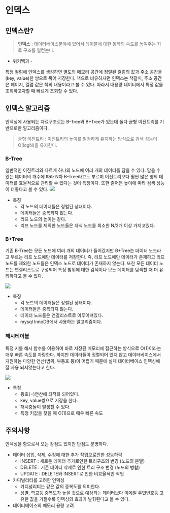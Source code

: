 # 인덱스

## 인덱스란?

> **인덱스** : 데이터베이스분야에 있어서 테이블에 대한 동작의 속도를 높여주는 자료 구조를 일컫는다. 
- 위키백과 -
> 

특정 컬럼에 인덱스를 생성하면 별도의 메모리 공간에 정렬된 컬럼의 값과 주소 공간을 (key, value)한 쌍으로 묶어 저장한다. 책으로 비유하자면 인덱스는 책갈피, 주소 공간은 페이지, 컬럼 값은 책의 내용이라고 볼 수 있다. 따라서 대용량 데이터에서 특정 값을 조회하고자할 때 빠르게 조회할 수 있다.

## 인덱스 알고리즘

인덱싱에 사용되는 자료구조로는 B-Tree와 B+Tree가 있는데 둘다 균형 이진트리를 기반으로한 알고리즘이다.

> 균형 이진트리 : 이진트리의 높이를 일정하게 유지하는 방식으로 검색 성능이 O(logN)을 유지한다.
> 

### B-Tree

일반적인 이진트리와 다르게 하나의 노드에 여러 개의 데이터를 담을 수 있다. 담을 수 있는 데이터의 개수에 따라 N차 B-Tree라고도 부르며 이진트리보다 훨씬 많은 양의 데이터를 효율적으로 관리할 수 있다는 것이 특징이다. 또한 줄어든 높이에 따라 검색 성능이 더좋다고 볼 수 있다.
<img src = "https://velog.velcdn.com/images%2Femplam27%2Fpost%2Fddbae2c9-da94-457d-bad8-77ff6791255b%2FB트리 기본 형태.png"/>

- 특징
    - 각 노드의 데이터들은 정렬된 상태이다.
    - 데이터들은 중복되지 않는다.
    - 리프 노드의 높이는 같다.
    - 리프 노드를 제외한 노드들은 자식 노드를 최소한 N/2개 이상 가지고있다.

### B+Tree

기존 B-Tree는 모든 노드에 여러 개의 데이터가 들어갔지만 B+Tree는 데이터 노드라고 부르는 리프 노드에만 데이터를 저장한다.
즉, 리프 노드에만 데이터가 존재하고 리프 노드를 제외한 노드들은 인덱스 노드로 데이터가 존재하지 않는다. 또한 모든 데이터 노드는 연결리스트로 구성되어 특정 범위에 대한 검색이나 모든 데이터를 탐색할 때 더 유리하다고 볼 수 있다.

<img src = "https://thebook.io/img/080200/176.jpg"/>

- 특징
    - 각 노드의 데이터들은 정렬된 상태이다.
    - 데이터들은 중복되지 않는다.
    - 데이터 노드들은 연결리스트로 이루어져있다.
    - mysql InnoDB에서 사용하는 알고리즘이다.
    

### 해시테이블

특정 키를 해시 함수를 이용하여 바로 저장된 메모리에 접근하는 방식으로 O(1)이라는 매우 빠른 속도를 자랑한다. 하지만 데이터들이 정렬되어 있지 않고 데이터베이스에서 지원하는 다양한 연산(범위, 부등호 등)이 어렵기 때문에 실제 데이터베이스 인덱싱에 잘 사용 되지않는다고 한다.

<img src = "https://images.velog.io/images/syoung125/post/5c2f57da-642a-4404-bb06-dc1947a5f034/image.png"/>

- 특징
    - 등호(=)연산에 최적화 되어있다.
    - key, value쌍으로 저장을 한다.
    - 해시충돌이 발생할 수 있다.
    - 특정 키값을 찾을 때 O(1)으로 매우 빠른 속도

## 주의사항

인덱싱을 함으로서 오는 장점도 있지만 단점도 분명하다.

- 데이터 삽입, 삭제, 수정에 대한 추가 작업으로인한 성능하락
    - INSERT : 새로운 데이터 추가로인한 트리구조의 변경 (노드의 분열)
    - DELETE : 기존 데이터 삭제로 인한 트리 구조 변경 (노드의 병합)
    - UPDATE : DELETE와 INSERT로 인한 비효율적인 작업
- 카디널리티를 고려한 인덱싱
    - 카디널리티는 같은 값의 중복도를 의미한다.
    - 성별, 학교등 중복도가 높을 것으로 예상되는 데이터보다 이메일 주민번호등 고유한 값을 가질수록 인덱싱의 효과가 발휘된다고 볼 수 있다.
- 데이터베이스의 메모리 용량 고려